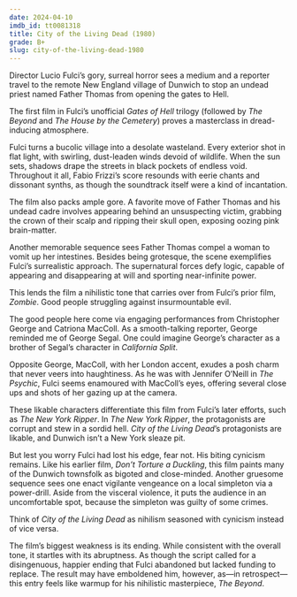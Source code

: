 ```yaml
---
date: 2024-04-10
imdb_id: tt0081318
title: City of the Living Dead (1980)
grade: B+
slug: city-of-the-living-dead-1980
---
```


Director Lucio Fulci’s gory, surreal horror sees a medium and a reporter travel to the remote New England village of Dunwich to stop an undead priest named Father Thomas from opening the gates to Hell.

<!-- end -->

The first film in Fulci’s unofficial _Gates of Hell_ trilogy (followed by <span data-imdb-id="tt0082307">_The Beyond_</span> and <span data-imdb-id="tt0082966">_The House by the Cemetery_</span>) proves a masterclass in dread-inducing atmosphere.

Fulci turns a bucolic village into a desolate wasteland. Every exterior shot in flat light, with swirling, dust-leaden winds devoid of wildlife. When the sun sets, shadows drape the streets in black pockets of endless void. Throughout it all, Fabio Frizzi’s score resounds with eerie chants and dissonant synths, as though the soundtrack itself were a kind of incantation.

The film also packs ample gore. A favorite move of Father Thomas and his undead cadre involves appearing behind an unsuspecting victim, grabbing the crown of their scalp and ripping their skull open, exposing oozing pink brain-matter.

Another memorable sequence sees Father Thomas compel a woman to vomit up her intestines. Besides being grotesque, the scene exemplifies Fulci’s surrealistic approach. The supernatural forces defy logic, capable of appearing and disappearing at will and sporting near-infinite power.

This lends the film a nihilistic tone that carries over from Fulci’s prior film, <span data-imdb-id="tt0080057">_Zombie_</span>. Good people struggling against insurmountable evil.

The good people here come via engaging performances from Christopher George and Catriona MacColl. As a smooth-talking reporter, George reminded me of George Segal. One could imagine George’s character as a brother of Segal’s character in <span data-imdb-id="tt0071269">_California Split_</span>.

Opposite George, MacColl, with her London accent, exudes a posh charm that never veers into haughtiness. As he was with Jennifer O’Neill in <span data-imdb-id="tt0075614">_The Psychic_</span>, Fulci seems enamoured with MacColl’s eyes, offering several close ups and shots of her gazing up at the camera.

These likable characters differentiate this film from Fulci’s later efforts, such as <span data-imdb-id="tt0084719">_The New York Ripper_</span>. In _The New York Ripper_, the protagonists are corrupt and stew in a sordid hell. _City of the Living Dead_’s protagonists are likable, and Dunwich isn’t a New York sleaze pit.

But lest you worry Fulci had lost his edge, fear not. His biting cynicism remains. Like his earlier film, <span data-imdb-id="tt0069019">_Don’t Torture a Duckling_</span>, this film paints many of the Dunwich townsfolk as bigoted and close-minded. Another gruesome sequence sees one enact vigilante vengeance on a local simpleton via a power-drill. Aside from the visceral violence, it puts the audience in an uncomfortable spot, because the simpleton was guilty of some crimes.

Think of _City of the Living Dead_ as nihilism seasoned with cynicism instead of vice versa.

The film’s biggest weakness is its ending. While consistent with the overall tone, it startles with its abruptness. As though the script called for a disingenuous, happier ending that Fulci abandoned but lacked funding to replace. The result may have emboldened him, however, as—in retrospect—this entry feels like warmup for his nihilistic masterpiece, _The Beyond_.
